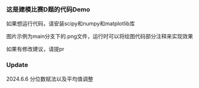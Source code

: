 ### 这是建模比赛D题的代码Demo
如果想运行代码，请安装scipy和numpy和matplotlib库

图片示例为main分支下的.png文件，运行时可以将绘图代码部分注释来实现效果

如果有修改建议，请提pr

### Update
2024.6.6 分位数赋法以及平均值调整
